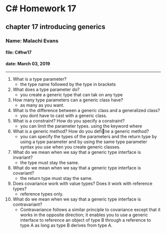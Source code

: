 # C# Homework 17

## chapter 17 introducing generics

### Name: Malachi Evans

#### file: C#hw17

#### date: March 03, 2019

------------------------------

1. What is a type parameter?
    + the type name followed by the type in brackets
2. What does a type parameter do?
    + you create a generic type that can tak on any type
3. How many type parameters can a generic class have?
    + as many as you want.
4. What is the difference between a generic class and a generalized class?
    + you dont have to cast with a generic class.
5. What is a constraint? How do you specify a constraint?
    + you can limit the parameter types. using the keyword where
6. What is a generic method? How do you define a generic method?
    + you can specify the types of the parameters and the return type by using a type parameter and by using the same type parameter syntax you use when you create generic classes.
7. What do we mean when we say that a generic type interface is invariant?
    + the type must stay the same.
8. What do we mean when we say that a generic type interface is covariant?
    + the return type must stay the same.
9. Does covariance work with value types? Does it work with reference types?
    + reference types only.
10. What do we mean when we say that a generic type interface is contravariant?
    + Contravariance follows a similar principle to covariance except that it works in the opposite direction; it enables you to use a generic interface to reference an object of type B through a reference to type A as long as type B derives from type A.